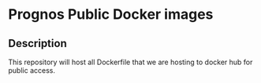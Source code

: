 # Prognos Public Docker images
## Description

This repository will host all Dockerfile that we are hosting to docker hub for public access.